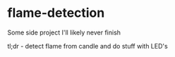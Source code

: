 # flame-detection

Some side project I'll likely never finish

tl;dr - detect flame from candle and do stuff with LED's
